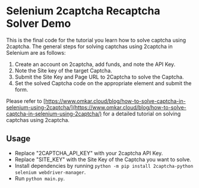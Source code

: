 # Selenium 2captcha Recaptcha Solver Demo

This is the final code for the tutorial you learn how to solve captcha using 2captcha. The general steps for solving captchas using 2captcha in Selenium are as follows:

1. Create an account on 2captcha, add funds, and note the API Key.
2. Note the Site key of the target Captcha.
3. Submit the Site Key and Page URL to 2Captcha to solve the Captcha.
4. Set the solved Captcha code on the appropriate element and submit the form.

Please refer to [https://www.omkar.cloud/blog/how-to-solve-captcha-in-selenium-using-2captcha/](https://www.omkar.cloud/blog/how-to-solve-captcha-in-selenium-using-2captcha/) for a detailed tutorial on solving captchas using 2captcha.

## Usage 
- Replace "2CAPTCHA_API_KEY" with your 2captcha API Key.
- Replace "SITE_KEY" with the Site Key of the Captcha you want to solve.
- Install dependencies by running `python -m pip install 2captcha-python selenium webdriver-manager`.
- Run `python main.py`.
